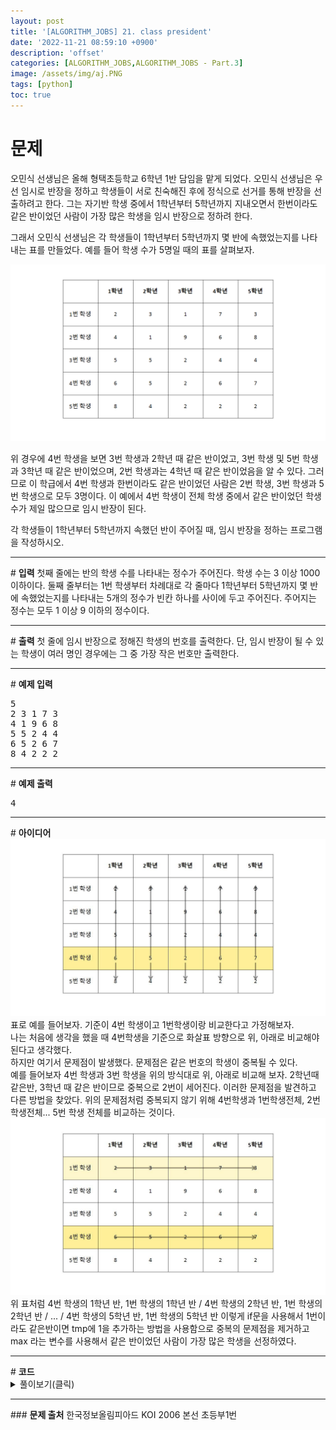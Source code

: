 ```yaml
---
layout: post
title: '[ALGORITHM_JOBS] 21. class president'
date: '2022-11-21 08:59:10 +0900'
description: 'offset'
categories: [ALGORITHM_JOBS,ALGORITHM_JOBS - Part.3]
image: /assets/img/aj.PNG
tags: [python]
toc: true
---
```

# <b>문제</b>
오민식 선생님은 올해 형택초등학교 6학년 1반 담임을 맡게 되었다. 오민식 선생님은 우선 임시로 반장을 정하고 학생들이 서로 친숙해진 후에 정식으로 선거를 통해 반장을 선출하려고 한다. 그는 자기반 학생 중에서 1학년부터 5학년까지 지내오면서 한번이라도 같은 반이었던 사람이 가장 많은 학생을 임시 반장으로 정하려 한다.

그래서 오민식 선생님은 각 학생들이 1학년부터 5학년까지 몇 반에 속했었는지를 나타내는 표를 만들었다. 예를 들어 학생 수가 5명일 때의 표를 살펴보자.

<img src="/assets/img/1/part3-3.jpg" alt="표사진"><br>

위 경우에 4번 학생을 보면 3번 학생과 2학년 때 같은 반이었고, 3번 학생 및 5번 학생과 3학년 때 같은 반이었으며, 2번 학생과는 4학년 때 같은 반이었음을 알 수 있다. 그러므로 이 학급에서 4번 학생과 한번이라도 같은 반이었던 사람은 2번 학생, 3번 학생과 5번 학생으로 모두 3명이다. 이 예에서 4번 학생이 전체 학생 중에서 같은 반이었던 학생 수가 제일 많으므로 임시 반장이 된다.

각 학생들이 1학년부터 5학년까지 속했던 반이 주어질 때, 임시 반장을 정하는 프로그램을 작성하시오.
<hr>
# <b>입력</b>
첫째 줄에는 반의 학생 수를 나타내는 정수가 주어진다. 학생 수는 3 이상 1000 이하이다. 둘째 줄부터는 1번 학생부터 차례대로 각 줄마다 1학년부터 5학년까지 몇 반에 속했었는지를 나타내는 5개의 정수가 빈칸 하나를 사이에 두고 주어진다. 주어지는 정수는 모두 1 이상 9 이하의 정수이다.
<hr>
# <b>출력</b>
첫 줄에 임시 반장으로 정해진 학생의 번호를 출력한다. 단, 임시 반장이 될 수 있는 학생이 여러 명인 경우에는 그 중 가장 작은 번호만 출력한다.
<hr>
# <b>예제 입력</b><br>
<pre>
5
2 3 1 7 3
4 1 9 6 8
5 5 2 4 4
6 5 2 6 7
8 4 2 2 2
</pre>
<hr>
# <b>예제 출력</b><br>
<pre>
4
</pre>
<hr>
# <b>아이디어</b>
<img src="/assets/img/1/part3-3-1-2.jpg" alt="표사진"><br>
표로 예를 들어보자. 기준이 4번 학생이고 1번학생이랑 비교한다고 가정해보자.<br>
나는 처음에 생각을 했을 때 4번학생을 기준으로 화살표 방향으로 위, 아래로 비교해야된다고 생각했다.<br>
하지만 여기서 문제점이 발생했다. 문제점은 같은 번호의 학생이 중복될 수 있다.<br>
예를 들어보자 4번 학생과 3번 학생을 위의 방식대로 위, 아래로 비교해 보자. 2학년때 같은반, 3학년 때 같은 반이므로 중복으로 2번이 세어진다.
이러한 문제점을 발견하고 다른 방법을 찾았다. 위의 문제점처럼 중복되지 않기 위해 4번학생과 1번학생전체, 2번학생전체... 5번 학생 전체를 비교하는 것이다.
<img src="/assets/img/1/part3-3-3.jpg" alt="표사진"><br>
위 표처럼 4번 학생의 1학년 반, 1번 학생의 1학년 반 / 4번 학생의 2학년 반, 1번 학생의 2학년 반 / ... / 4번 학생의 5학년 반, 1번 학생의 5학년 반
이렇게 if문을 사용해서 1번이라도 같은반이면 tmp에 1을 추가하는 방법을 사용함으로 중복의 문제점을 제거하고 max 라는 변수를 사용해서 같은 반이었던 사람이 가장 많은 학생을 선정하였다.
<hr>
# <b>코드</b>

<details>
<summary id="summary1">풀이보기(클릭)</summary>
<div markdown="1">

~~~python
n = int(input())
arr1 = [list(map(int, input().split())) for _ in range(n)]
max = -1
tmp = 0
maxLine = 0

for i in range(n):
    for j in range(n):
        if i == j:
            continue
        if arr1[i][0] == arr1[j][0] or arr1[i][1] == arr1[j][1] or arr1[i][2] == arr1[j][2] or arr1[i][3] == arr1[j][3] or arr1[i][4] == arr1[j][4]:
            tmp += 1
    if max < tmp:
        max = tmp
        maxLine = i + 1
    tmp = 0
print(maxLine)
~~~
</div>
</details>

<hr>
### <b>문제 출처</b>
한국정보올림피아드 KOI 2006 본선 초등부1번  